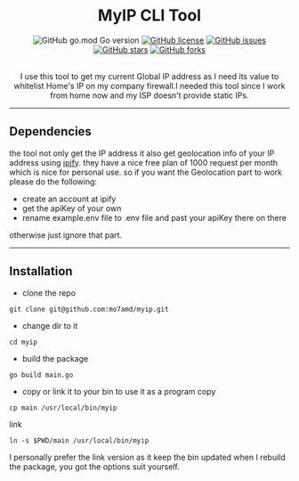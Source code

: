 <div align="center">
  <h1>
    MyIP CLI Tool
  </h1>
  <div align="center">
    <img alt="GitHub go.mod Go version" src="https://img.shields.io/github/go-mod/go-version/mo7amd/myip">
    <a href="https://github.com/mo7amd/myip/blob/master/LICENSE"><img alt="GitHub license" src="https://img.shields.io/github/license/mo7amd/myip"></a>
    <a href="https://github.com/mo7amd/myip/issues"><img alt="GitHub issues" src="https://img.shields.io/github/issues/mo7amd/myip"></a>
    <div>
      <a href="https://github.com/mo7amd/myip/stargazers"><img alt="GitHub stars" src="https://img.shields.io/github/stars/mo7amd/myip"></a>
      <a href="https://github.com/mo7amd/myip/network"><img alt="GitHub forks" src="https://img.shields.io/github/forks/mo7amd/myip"></a>
    </div>
  </div>
  <br>
  <p>
    I use this tool to get my current Global IP address as I need its value to whitelist Home's IP on my company firewall.I needed this tool since I work from home now and my ISP doesn't provide static IPs.
  </p>
</div>
  <hr>

## Dependencies

the tool not only get the IP address it also get geolocation info of your IP address using [ipify](https://geo.ipify.org/). they have a nice free plan of 1000 request per month which is nice for personal use.
so if you want the Geolocation part to work please do the following:
- create an account at ipify
- get the apiKey of your own
- rename example.env file to .env file and past your apiKey there on there


otherwise just ignore that part.

- - -

## Installation
- clone the repo
```
git clone git@github.com:mo7amd/myip.git
```
- change dir to it
```
cd myip
```
- build the package
```
go build main.go
```
- copy or link it to your bin to use it as a program
copy
```
cp main /usr/local/bin/myip
```
link
```
ln -s $PWD/main /usr/local/bin/myip
```

I personally prefer the link version as it keep the bin updated when I rebuild the package, you got the options suit yourself.